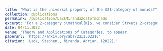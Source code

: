 ```yaml
---
title: "What is the universal property of the $2$-category of monads?"
collection: publications
permalink: /publication/LackMiranda2catofmonads
excerpt: 'For a 2-category $\mathcal{K}$, we consider Streets 2-category $\mathbf{Mnd}(\mathcal{K})$ of monads in $\mathcal{K}$, along with Lack and Streets $2$-category $\mathbf{EM}(\mathcal{K})$ and the identity-on-objects-and-$1$-cells $2$-functor $\mathbf{Mnd}(\mathcal{K}) → \mathbf{EM}(\mathcal{K})$ between them. We show that this $2$-functor can be obtained as a free completion of the 2-functor $1:\mathcal{K}→\mathcal{K}$. We do this by regarding $2$-functors which act as the identity on both objects and $1$-cells as categories enriched a cartesian closed category BO whose objects are identity-on-objects functors. We also develop some of the theory of BO-enriched categories.'
date: 04/11.2022
venue: 'Theory and Applications of Categories, to appear.'
paperurl: 'https://arxiv.org/abs/2211.02210'
citation: 'Lack, Stephen., Miranda, Adrian. (2022).'
---
```


